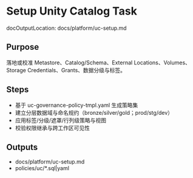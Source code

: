 # Setup Unity Catalog Task

docOutputLocation: docs/platform/uc-setup.md

## Purpose

落地或校准 Metastore、Catalog/Schema、External Locations、Volumes、Storage Credentials、Grants、数据分级与标签。

## Steps

- 基于 uc-governance-policy-tmpl.yaml 生成策略集
- 建立分层数据域与命名规约（bronze/silver/gold；prod/stg/dev）
- 应用标签/分级/遮罩/行列级策略与视图
- 校验权限继承与跨工作区可见性

## Outputs

- docs/platform/uc-setup.md
- policies/uc/\*.sql|yaml
